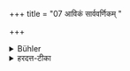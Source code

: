 +++
title = "07 आविकं सार्ववर्णिकम् "

+++

<details><summary>Bühler</summary>

7. The skin of a sheep is fit to be worn by all castes,
</details>

<details><summary>हरदत्त-टीका</summary>

## सूत्रम्
आविकं सार्ववर्णिकम् ॥ ७ ॥  
### टिप्पनी
अविरूर्णायुः । स एवाऽऽविकः । तस्य चर्माऽऽविक, तत्सर्वेषामेव वर्णानाम् । अस्य हारिणादिभिर्विकल्पः ॥७॥
</details>
